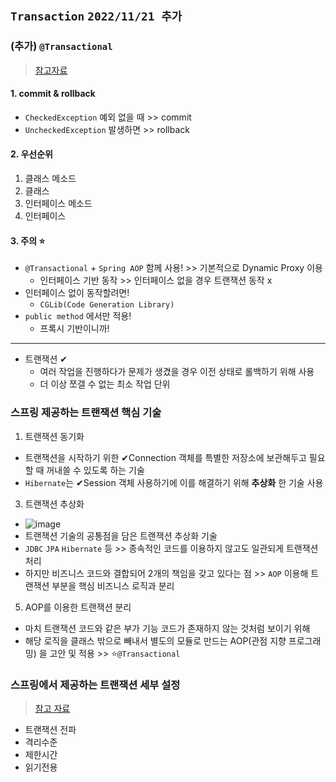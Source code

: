 ## `Transaction` `2022/11/21 추가`
### (추가) `@Transactional`
> [참고자료](https://incheol-jung.gitbook.io/docs/q-and-a/spring/transactional)
#### 1. commit & rollback 
- `CheckedException` 예외 없을 때 >> commit
- `UncheckedException` 발생하면 >> rollback 
#### 2. 우선순위
1. 클래스 메소드
2. 클래스
3. 인터페이스 메소드
4. 인터페이스

#### 3. 주의 ⭐
- `@Transactional` + `Spring AOP` 함께 사용! >> 기본적으로 Dynamic Proxy 이용
  - 인터페이스 기반 동작 >> 인터페이스 없을 경우 트랜잭션 동작 x
- 인터페이스 없이 동작할려면!
  - `CGLib(Code Generation Library)`
- `public method` 에서만 적용!
  - 프록시 기반이니까!
---
- 트랜잭션 ✔ 
  - 여러 작업을 진행하다가 문제가 생겼을 경우 이전 상태로 롤백하기 위해 사용
  - 더 이상 쪼갤 수 없는 최소 작업 단위
### 스프링 제공하는 트랜잭션 핵심 기술 
1. 트랜잭션 동기화
  - 트랜잭션을 시작하기 위한 ✔Connection 객체를 특별한 저장소에 보관해두고 필요할 때 꺼내쓸 수 있도록 하는 기술
  - `Hibernate`는 ✔Session 객체 사용하기에 이를 해결하기 위해 __추상화__ 한 기술 사용
3. 트랜잭션 추상화
  - ![image](https://user-images.githubusercontent.com/61215550/165687865-35e8be63-6584-4b7c-886f-3de36d3fa971.png)
  - 트랜잭션 기술의 공통점을 담은 트랜잭션 추상화 기술
  - `JDBC` `JPA` `Hibernate` 등 >> 종속적인 코드를 이용하지 않고도 일관되게 트랜잭션 처리
  - 하지만 비즈니스 코드와 결합되어 2개의 책임을 갖고 있다는 점 >> `AOP` 이용해 트랜잭션 부분을 핵심 비즈니스 로직과 분리
5. AOP를 이용한 트랜잭션 분리
  - 마치 트랜잭션 코드와 같은 부가 기능 코드가 존재하지 않는 것처럼 보이기 위해 
  - 해당 로직을 클래스 밖으로 빼내서 별도의 모듈로 만드는 AOP(관점 지향 프로그래밍) 을 고안 및 적용 >> ⭐`@Transactional`

### 스프링에서 제공하는 트랜잭션 세부 설정
> [참고 자료](https://mangkyu.tistory.com/169)
- 트랜잭션 전파
- 격리수준
- 제한시간
- 읽기전용 

